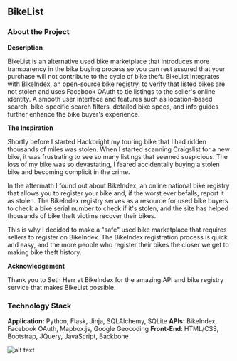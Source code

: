 BikeList
--------

### About the Project

**Description**

BikeList is an alternative used bike marketplace that introduces more transparency in the bike buying process so you can rest assured that your purchase will not contribute to the cycle of bike theft. BikeList integrates with BikeIndex, an open-source bike registry, to verify that listed bikes are not stolen and uses Facebook OAuth to tie listings to the seller's online identity. A smooth user interface and features such as location-based search, bike-specific search filters, detailed bike specs, and info guides further enhance the bike buyer's experience.

**The Inspiration**

Shortly before I started Hackbright my touring bike that I had ridden thousands of miles was stolen. When I started scanning Craigslist for a new bike, it was frustrating to see so many listings that seemed suspicious. The loss of my bike was so devastating, I feared accidentally buying a stolen bike and becoming complicit in the crime. 

In the aftermath I found out about BikeIndex, an online national bike registry that allows you to register your bike and, if the worst ever befalls, report it as stolen. The BikeIndex registry serves as a resource for used bike buyers to check a bike serial number to check if it's stolen, and the site has helped thousands of bike theft victims recover their bikes. 

This is why I decided to make a "safe" used bike marketplace that requires sellers to register on BikeIndex. The BikeIndex registration process is quick and easy, and the more people who register their bikes the closer we get to making bike theft history.

**Acknowledgement**

Thank you to Seth Herr at BikeIndex for the amazing API and bike registry service that makes BikeList possible.

### Technology Stack

**Application:** Python, Flask, Jinja, SQLAlchemy, SQLite
**APIs:** BikeIndex, Facebook OAuth, Mapbox.js, Google Geocoding
**Front-End**: HTML/CSS, Bootstrap, JQuery, JavaScript, Backbone

![alt text](https://cldup.com/CsuYUBfm6l.png "BikeList Search Page Screenshot")
